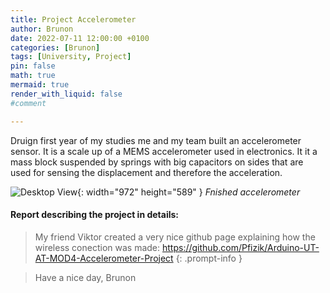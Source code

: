 ```yaml
---
title: Project Accelerometer
author: Brunon
date: 2022-07-11 12:00:00 +0100
categories: [Brunon]
tags: [University, Project]
pin: false
math: true
mermaid: true
render_with_liquid: false
#comment

---
```

Druign first year of my studies me and my team built an accelerometer sensor. It is a scale up of a MEMS accelerometer used in electronics. 
It it a mass block suspended by springs with big capacitors on sides that are used for sensing the displacement and therefore the acceleration. 


![Desktop View](/assets/2022-07-11-Project-Accelerometer/Gyroscope.jpg){: width="972" height="589" }
_Fnished accelerometer_

####  Report describing the project in details:
<object data="/assets/2022-07-11-Project-Accelerometer/Mod4.pdf" width="792" height="589" type='application/pdf'> </object>

>My friend Viktor created a very nice github page explaining how the wireless conection was made: <https://github.com/Pfizik/Arduino-UT-AT-MOD4-Accelerometer-Project>
{: .prompt-info }



> Have a nice day, Brunon